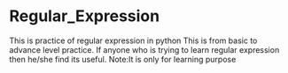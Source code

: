 # Regular_Expression
This is practice of regular expression in python
This is from basic to advance level practice.
If anyone who is trying to learn regular expression then he/she find its useful.
Note:It is only for learning purpose
